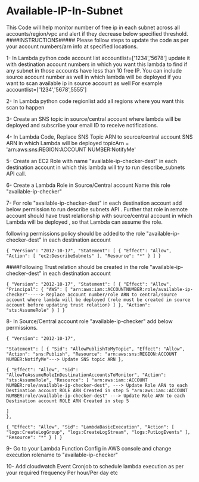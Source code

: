 # Available-IP-In-Subnet

This Code will help monitor number of free ip in each subnet across all accounts/region/vpc and alert if they decrease below specified threshold. ####INSTRUCTIONS##### Please follow steps to update the code as per your account numbers/arn info at specified locations.

1- In Lambda python code account list accountlist=['1234','5678'] update it with destination account numbers in which you want this lambda to find if any subnet in those accounts have less than 10 free IP. You can include source account number as well in which lambda will be deployed if you want to scan available ip in source account as well For example accountlist=['1234','5678',5555']

2- In Lambda python code regionlist add all regions where you want this scan to happen

3- Create an SNS topic in source/central account where lambda will be deployed and subscribe your email ID to receive notifications.

4- In Lambda Code, Replace SNS Topic ARN to source/central account SNS ARN in which Lambda will be deployed topicArn = 'arn:aws:sns:REGION:ACCOUNT NUMBER:NotifyMe'

5- Create an EC2 Role with name "available-ip-checker-dest" in each destination account in which this lambda will try to run describe_subnets API call.

6- Create a Lambda Role in Source/Central account Name this role "available-ip-checker"

7- For role "available-ip-checker-dest" in each destination account add below permission to run describe subnets API . Further that role in remote account should have trust relationship with source/central account in which Lambda will be deployed , so that Lambda can assume the role.

following permissions policy should be added to the role "available-ip-checker-dest" in each destination account

    { "Version": "2012-10-17", "Statement": [ { "Effect": "Allow", "Action": [ "ec2:DescribeSubnets" ], "Resource": "*" } ] }

####Following Trust relation should be created in the role "available-ip-checker-dest" in each destination account

    { "Version": "2012-10-17", "Statement": [ { "Effect": "Allow", "Principal": { "AWS": [ "arn:aws:iam::ACCOUNTNUMBER:role/available-ip-checker"-----> Replace account number/role ARN to central/source account where lambda will be deployed (role must be created in source account before updating trust relation) ] }, "Action": "sts:AssumeRole" } ] }

8- In Source/Central account role "available-ip-checker" add below permissions.

    { "Version": "2012-10-17",

    "Statement": [ { "Sid": "AllowPublishToMyTopic", "Effect": "Allow", "Action": "sns:Publish", "Resource": "arn:aws:sns:REGION:ACCOUNT NUMBER:NotifyMe"---> Update SNS topic ARN },

    { "Effect": "Allow", "Sid": "AllowToAssumeRoleInDestinationAccountsToMonitor", "Action": "sts:AssumeRole", "Resource": [ "arn:aws:iam::ACCOUNT NUMBER:role/available-ip-checker-dest", ---> Update Role ARN to each Destination account ROLE ARN Created in step 5 "arn:aws:iam::ACCOUNT NUMBER:role/available-ip-checker-dest" ---> Update Role ARN to each Destination account ROLE ARN Created in step 5

    ]
    },

    { "Effect": "Allow", "Sid": "LambdaBasicExecution", "Action": [ "logs:CreateLogGroup", "logs:CreateLogStream", "logs:PutLogEvents" ], "Resource": "*" } ] }

9- Go to your Lambda Function Config in AWS console and change execution rolename to "available-ip-checker"

10- Add cloudwatch Event Cronjob to schedule lambda execution as per your required frequency Per hour/Per day etc
